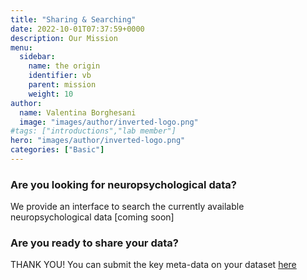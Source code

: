 ```yaml
---
title: "Sharing & Searching"
date: 2022-10-01T07:37:59+0000
description: Our Mission
menu:
  sidebar:
    name: the origin
    identifier: vb
    parent: mission
    weight: 10
author:
  name: Valentina Borghesani
  image: "images/author/inverted-logo.png"
#tags: ["introductions","lab member"]
hero: "images/author/inverted-logo.png"
categories: ["Basic"]
---
```


### Are you looking for neuropsychological data?

We provide an interface to search the currently available neuropsychological data [coming soon]


### Are you ready to share your data?

THANK YOU! You can submit the key meta-data on your dataset [here](https://forms.gle/WCkrGxS52gH3go357)


